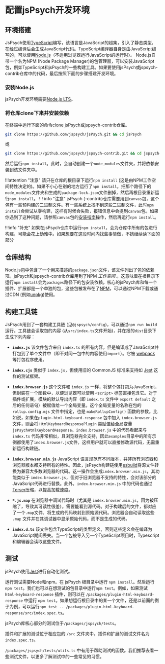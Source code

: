 # 配置jsPsych开发环境

## 环境搭建

JsPsych使用[TypeScript](https://www.typescriptlang.org/)编写，该语言是JavaScript的超集，引入了静态类型，在经过编译后会生成JavaScript代码。TypeScript编译器自身是由JavaScript编写的，可以使用[Node.js](https://nodejs.org/en/)（不适用浏览器运行JavaScript的运行时）。
Node.js自带一个名为NPM (Node Package Manager)的包管理器，可以安装JavaScript包，例如TypeScript和jsPsych的一些构建工具。如果要使用jsPsych或jspsych-contrib仓库中的代码，最后按照下面的步骤搭建开发环境。

### 安装Node.js

jsPsych开发环境需要[Node.js LTS](https://nodejs.org/en/download/)。

### 将仓库clone下来并安装依赖

在终端中运行下面的命令clone jsPsych或jspsych-contrib仓库。

```sh
git clone https://github.com/jspsych/jsPsych.git && cd jsPsych
```

或

```sh
git clone https://github.com/jspsych/jspsych-contrib.git && cd jspsych-contrib
```

然后运行`npm install`。此时，会自动创建一个`node_modules`文件夹，并将依赖安装到该文件夹中。

!!!attention "注意"
    请只在仓库的根目录下运行`npm install` (这是由NPM工作空间特性决定的)。如果不小心在别的地方运行了`npm install`，把那个路径下的`node_modules`文件夹和生成的`package-lock.json`文件删掉，然后再根目录重新运行`npm install`。
!!! info "注意"
    jsPsych (-contrib)仓库需要用到`canvas`包，这个包有一些预构建的二进制文件。有一些系统上找不到这些二进制文件，此时`npm install`会尝试从零构建，这样有时候会失败，报错信息中会提到`canvas`包。如果你遇到了这种问题，请参照`canvas`包的[安装指南](https://github.com/Automattic/node-canvas/wiki#installation-guides)操作，然后再运行`npm install`。

!!!info "补充"
    如果在jsPsych仓库中运行`npm install`，会为仓库中所有的包进行构建，可能会花上劫难中。如果想要在这段时间内找些事情做，不妨继续读下面的部分

## 仓库结构

Node.js包中包含了一个用来描述的`package.json`文件，该文件列出了包的依赖项。jsPsych和jspsych-contrib仓库用到了NPM *工作空间* 。这意味着在根目录下运行`npm install`会为`packages`路径下的包安装依赖。核心的jsPsych库和每一个插件、扩展都是一个单独的包，这些包被发布在了[NPM](https://www.npmjs.com/)，可以通过NPM下载或通过CDN (例如[unpkg](https://unpkg.com/))使用。

## 构建工具链

JsPsych用到了一套构建工具链 (见`@jspsych/config`)，可以通过`npm run build`运行。工具链会读取包的内容 (从`src/index.ts`文件开始)，并在报的`dist`目录下生成下列内容：

* **`index.js`**
  该文件包含来自 `index.ts` 的所有内容，但是编译成了JavaScript并打包到了单个文件中（即不对同一包中的内容使用`import`）。它被 [webpack](https://webpack.js.org/) 等打包程序使用。

* **`index.cjs`**
  类似于 `index.js`，但使用旧的 CommonJS 标准来支持如 [Jest](https://jestjs.io/) 这样的测试框架。

* **`index.browser.js`**
  这个文件和 `index.js` 一样，将整个包打包为JavaScript，但封装在一个函数中，以便浏览器可以使用 `<script>` 标签直接包含它。对于插件或扩展，模块的默认导出内容（即 `index.ts` 文件中 `export default` 之后的任何语句）被赋值给一个全局变量。这个全局变量的名称在包的 `rollup.config.mjs` 文件中指定，也是 `makeRollupConfig()` 函数的参数。比如说，如果在`plugin-html-keyboard-response` 包中加入 `index.browser.js` 文件，则会将 `HtmlKeyboardResponsePlugin` 类赋值给全局变量`jsPsychHtmlKeyboardResponse`。`index.browser.js` 中的代码看起来与 `index.ts` 代码非常相似，且浏览器完全支持，因此`examples`目录中的所有示例都使用了`index.browser.js`文件，这样用户就可以直接修改源代码，无需重新运行构建链。

* **`index.browser.min.js`**
  JavaScript 语言规范有不同版本，并非所有浏览器和浏览器版本都支持所有的特性。因此，jsPsych构建链使用[esbuild](https://esbuild.github.io/)将源文件转换为兼容大多数浏览器的代码。这一操作会生成`index.browser.min.js`，其功能类似于 `index.browser.js`，但对于旧浏览器不支持的特性，会对该部分的JavaScript代码进行替换。此外，`index.browser.min.js` 中的代码也通过[Terser](https://terser.org/)压缩，以提高加载速度。

* **`*.js.map`**
  在浏览器中调试代码时（尤其是 `index.browser.min.js`，因为被压缩了，导致其可读性很差），需要能看到源代码。对于构建后的文件，都对应了一个`.map`文件，将生成的代码映射到原始源代码。浏览器会自动读取这些 `.map` 文件并在其调试器中显示原始代码，而不是生成的代码。

* **`index.d.ts`**
  该文件包含TypeScript的类型定义，否则这些定义会在编译为JavaScript期间丢失。当一个包被导入另一个TypeScript项目时，Typescript和编辑器会读取这些文件。


## 测试

jsPsych使用[Jest](https://jestjs.io/)进行自动化测试。

运行测试需要Node和npm。在 jsPsych 根目录中运行 `npm install`。然后运行`npm test`。我们也可以在想测试的包目录中运行`npm test`。例如，如果测试 `html-keyboard-response` 插件，则可以在 `/packages/plugin-html-keyboard-response` 中运行 `npm test`。如果想运行根目录中的某一个文件，还是以前面的例子为例，可以运行`npm test -- /packages/plugin-html-keyboard-response/src/index.spec.ts`。

jsPsych库核心部分的测试位于`/packages/jspsych/tests`。

插件和扩展的测试位于相应包的 `/src` 文件夹中。插件和扩展的测试文件名为 `index.spec.ts`。

`/packages/jspsych/tests/utils.ts` 中有用于帮助测试的函数。我们推荐去看一些测试文件，以更多了解测试中的一些常见的习惯。
